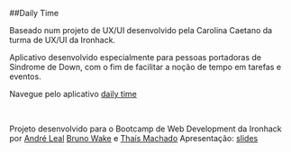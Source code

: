 ##Daily Time


Baseado num projeto de UX/UI desenvolvido pela Carolina Caetano da turma de UX/UI da Ironhack.

Aplicativo desenvolvido especialmente para pessoas portadoras de Sindrome de Down, com o fim de facilitar a noção de tempo em tarefas e eventos.

Navegue pelo aplicativo [daily time](https://daily-time-app.netlify.app/)

<br>

Projeto desenvolvido para o Bootcamp de Web Development da Ironhack por [André Leal](https://github.com/andreirece) [Bruno Wake](https://github.com/brunowake) e [Thaís Machado](https://github.com/thaismachado31)
Apresentação: [slides](https://docs.google.com/presentation/d/1hlPxue5IARrPvFwg8_uHHvngdMm_J3pu1Zm7NDVt79o/edit#slide=id.g134a2957081_0_2)
